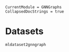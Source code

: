 ```@meta
CurrentModule = GNNGraphs
CollapsedDocStrings = true
```

# Datasets

```@docs
mldataset2gnngraph
```
